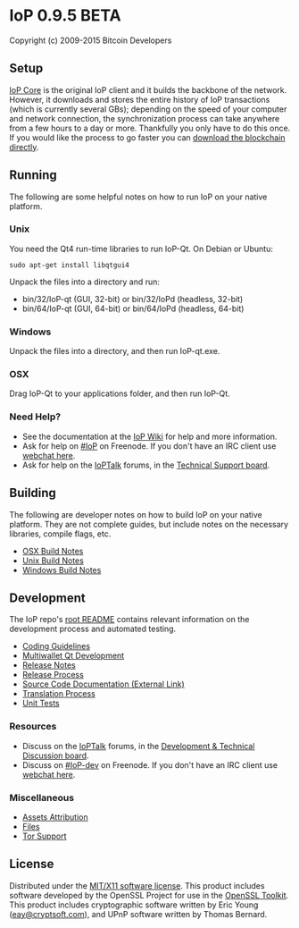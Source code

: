 IoP 0.9.5 BETA
=====================

Copyright (c) 2009-2015 Bitcoin Developers


Setup
---------------------
[IoP Core](http://IoP.org/en/download) is the original IoP client and it builds the backbone of the network. However, it downloads and stores the entire history of IoP transactions (which is currently several GBs); depending on the speed of your computer and network connection, the synchronization process can take anywhere from a few hours to a day or more. Thankfully you only have to do this once. If you would like the process to go faster you can [download the blockchain directly](bootstrap.md).

Running
---------------------
The following are some helpful notes on how to run IoP on your native platform. 

### Unix

You need the Qt4 run-time libraries to run IoP-Qt. On Debian or Ubuntu:

	sudo apt-get install libqtgui4

Unpack the files into a directory and run:

- bin/32/IoP-qt (GUI, 32-bit) or bin/32/IoPd (headless, 32-bit)
- bin/64/IoP-qt (GUI, 64-bit) or bin/64/IoPd (headless, 64-bit)



### Windows

Unpack the files into a directory, and then run IoP-qt.exe.

### OSX

Drag IoP-Qt to your applications folder, and then run IoP-Qt.

### Need Help?

* See the documentation at the [IoP Wiki](https://en.IoP.it/wiki/Main_Page)
for help and more information.
* Ask for help on [#IoP](http://webchat.freenode.net?channels=IoP) on Freenode. If you don't have an IRC client use [webchat here](http://webchat.freenode.net?channels=IoP).
* Ask for help on the [IoPTalk](https://IoPtalk.org/) forums, in the [Technical Support board](https://IoPtalk.org/index.php?board=4.0).

Building
---------------------
The following are developer notes on how to build IoP on your native platform. They are not complete guides, but include notes on the necessary libraries, compile flags, etc.

- [OSX Build Notes](build-osx.md)
- [Unix Build Notes](build-unix.md)
- [Windows Build Notes](build-msw.md)

Development
---------------------
The IoP repo's [root README](https://github.com/IoP/IoP/blob/master/README.md) contains relevant information on the development process and automated testing.

- [Coding Guidelines](coding.md)
- [Multiwallet Qt Development](multiwallet-qt.md)
- [Release Notes](release-notes.md)
- [Release Process](release-process.md)
- [Source Code Documentation (External Link)](https://dev.visucore.com/IoP/doxygen/)
- [Translation Process](translation_process.md)
- [Unit Tests](unit-tests.md)

### Resources
* Discuss on the [IoPTalk](https://IoPtalk.org/) forums, in the [Development & Technical Discussion board](https://IoPtalk.org/index.php?board=6.0).
* Discuss on [#IoP-dev](http://webchat.freenode.net/?channels=IoP) on Freenode. If you don't have an IRC client use [webchat here](http://webchat.freenode.net/?channels=IoP-dev).

### Miscellaneous
- [Assets Attribution](assets-attribution.md)
- [Files](files.md)
- [Tor Support](tor.md)

License
---------------------
Distributed under the [MIT/X11 software license](http://www.opensource.org/licenses/mit-license.php).
This product includes software developed by the OpenSSL Project for use in the [OpenSSL Toolkit](http://www.openssl.org/). This product includes
cryptographic software written by Eric Young ([eay@cryptsoft.com](mailto:eay@cryptsoft.com)), and UPnP software written by Thomas Bernard.
